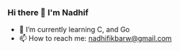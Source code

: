 ### Hi there 👋 I'm Nadhif
- 🌱 I’m currently learning C, and Go
- 📫 How to reach me: nadhifikbarw@gmail.com

<!--
**nadhifikbarw/nadhifikbarw** is a ✨ _special_ ✨ repository because its `README.md` (this file) appears on your GitHub profile.

Here are some ideas to get you started:

- 🔭 I’m currently working on ...
- 🌱 I’m currently learning ...
- 👯 I’m looking to collaborate on ...
- 🤔 I’m looking for help with ...
- 💬 Ask me about ...
- 📫 How to reach me: ...
- 😄 Pronouns: ...
- ⚡ Fun fact: ...
-->
